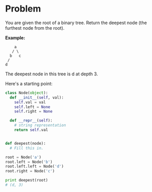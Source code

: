 # Problem

You are given the root of a binary tree. Return the deepest node (the furthest node from the root).

**Example:**
```
    a
   / \
  b   c  
 /
d
```

The deepest node in this tree is d at depth 3.

Here's a starting point:

```python
class Node(object):
  def __init__(self, val):
    self.val = val
    self.left = None
    self.right = None

  def __repr__(self):
    # string representation
    return self.val


def deepest(node):
  # Fill this in.

root = Node('a')
root.left = Node('b')
root.left.left = Node('d')
root.right = Node('c')

print deepest(root)
# (d, 3)
```
